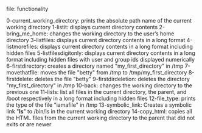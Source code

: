 file: functionality

0-current_working_directory:	prints the absolute path name of the current working directory
1-listit:			displays current directory contents
2-bring_me_home:		changes the working directory to the user’s home directory
3-listfiles:			displays current directory contents in a long format
4-listmorefiles:		displays current directory contents in a long format including hidden files
5-listfilesdigitonly:		displays current directory contents in a long format including hidden files
				with user and group ids displayed numerically
6-firstdirectory:		creates a directory named "my_first_directory" in /tmp
7-movethatfile:			moves the file "betty" from /tmp to /tmp/my_first_directory
8-firstdelete:			deletes the file "betty"
9-firstdirdeletion:		deletes the directory "my_first_directory" in /tmp
10-back:			changes the working directory to the previous one
11-lists:			list all files in the current directory, the parent, and /boot respectively
				in a long format including hidden files
12-file_type:			prints the type of the file "iamafile" in /tmp
13-symbolic_link:		Creates a symbolic link "__ls__" to /bin/ls in the current working directory
14-copy_html:			copies all the HTML files from the current working directory to the parent
				that did not exits or are newer
